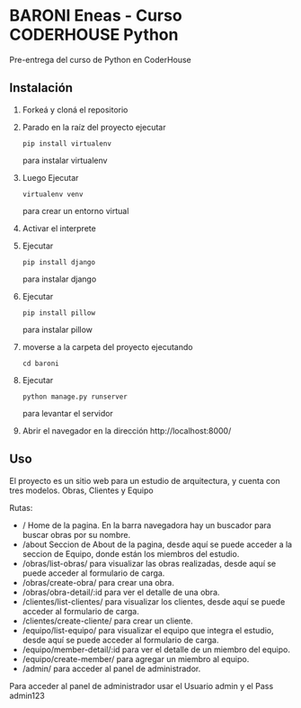 # BARONI Eneas - Curso CODERHOUSE Python

Pre-entrega del curso de Python en CoderHouse

## Instalación

1. Forkeá y cloná el repositorio

2. Parado en la raíz del proyecto ejecutar 

   ```
   pip install virtualenv
   ```
    para instalar virtualenv

3. Luego Ejecutar 

   ```
   virtualenv venv
   ```

    para crear un entorno virtual

4. Activar el interprete  

5. Ejecutar

    ```
    pip install django
    ```
    
    para instalar django

6. Ejecutar

    ```
    pip install pillow
    ```
    
    para instalar pillow


7. moverse a la carpeta del proyecto ejecutando

    ```
    cd baroni
    ```

8. Ejecutar

    ```
    python manage.py runserver
    ```

    para levantar el servidor

9. Abrir el navegador en la dirección http://localhost:8000/     


## Uso

El proyecto es un sitio web para un estudio de arquitectura, y cuenta con tres modelos. Obras, Clientes y Equipo

Rutas: 
 - / Home de la pagina. En la barra navegadora hay un buscador para buscar obras por su nombre.
 - /about Seccion de About de la pagina, desde aquí se puede acceder a la seccion de Equipo, donde están los miembros del estudio.
 - /obras/list-obras/ para visualizar las obras realizadas, desde aquí se puede acceder al formulario de carga.
 - /obras/create-obra/ para crear una obra.
 - /obras/obra-detail/:id para ver el detalle de una obra.
 - /clientes/list-clientes/ para visualizar los clientes, desde aquí se puede acceder al formulario de carga.
 - /clientes/create-cliente/ para crear un cliente.
 - /equipo/list-equipo/ para visualizar el equipo que integra el estudio, desde aquí se puede acceder al formulario de carga.
 - /equipo/member-detail/:id para ver el detalle de un miembro del equipo.
 - /equipo/create-member/ para agregar un miembro al equipo.
 - /admin/ para acceder al panel de administrador.


Para acceder al panel de administrador usar el Usuario admin y el Pass admin123